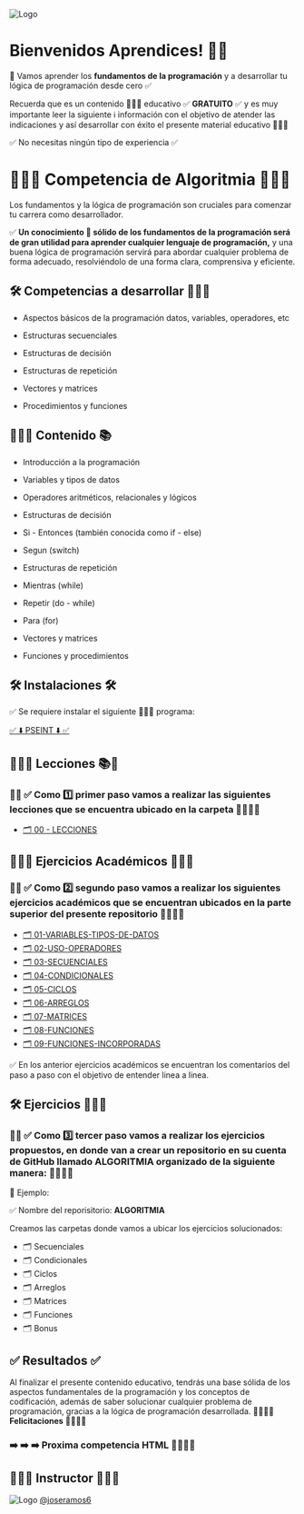 ![Logo](https://yt3.googleusercontent.com/32hnlXfQnfCFH5IK4SsvCtRDb5A3tDsRdFUjsPPIXbyt5jCmL1ZWE6NEjM7OPEs2EdZTKqueAA=w1707-fcrop64=1,00005a57ffffa5a8-k-c0xffffffff-no-nd-rj)

# Bienvenidos Aprendices! 👋🏻

🧠 Vamos aprender los **fundamentos de la programación** y a desarrollar tu lógica de programación desde cero ✅

Recuerda que es un contenido 👨🏻‍💻 educativo ✅ **GRATUITO** ✅ y es muy importante leer la siguiente ℹ️ información con el objetivo de atender las indicaciones y así desarrollar con éxito el presente material educativo 👨🏻‍💻

✅ No necesitas ningún tipo de experiencia ✅

# 👨🏻‍💻 Competencia de Algoritmia 👨🏻‍💻

Los fundamentos y la lógica de programación son cruciales para comenzar tu carrera como desarrollador.

✅ **Un conocimiento 🧠 sólido de los fundamentos de la programación será de gran utilidad para aprender cualquier lenguaje de programación,** y una buena lógica de programación servirá para abordar cualquier problema de forma adecuado, resolviéndolo de una forma clara, comprensiva y eficiente.

## 🛠 Competencias a desarrollar 👨🏻‍💻

- Aspectos básicos de la programación datos, variables, operadores, etc

- Estructuras secuenciales

- Estructuras de decisión

- Estructuras de repetición

- Vectores y matrices

- Procedimientos y funciones

## 👨🏻‍💻 Contenido 📚

- Introducción a la programación

- Variables y tipos de datos

- Operadores aritméticos, relacionales y lógicos

- Estructuras de decisión

- Si - Entonces (también conocida como if - else)

- Segun (switch)

- Estructuras de repetición

- Mientras (while)

- Repetir (do - while)

- Para (for)

- Vectores y matrices

- Funciones y procedimientos

## 🛠 Instalaciones 🛠

✅ Se requiere instalar el siguiente 👨🏻‍💻 programa:

[✅ ⬇️ PSEINT ⬇️ ✅](https://pseint.sourceforge.net/index.php?page=descargas.php)

## 👨🏻‍💻 Lecciones 📚🧠

### 🚨🔔 ✅ Como 1️⃣ primer paso vamos a realizar las siguientes lecciones que se encuentra ubicado en la carpeta 👨🏻‍💻🚀

- [🗂️ 00 - LECCIONES](https://github.com/joseramos6/Algoritmia/tree/main/00-LECCIONES)

## 👨🏻‍💻 Ejercicios Académicos 👨🏻‍💻

### 🚨🔔 ✅ Como 2️⃣ segundo paso vamos a realizar los siguientes ejercicios académicos que se encuentran ubicados en la parte superior del presente repositorio 👨🏻‍💻🚀

- [🗂️ 01-VARIABLES-TIPOS-DE-DATOS](https://github.com/joseramos6/Algoritmia/tree/main/01-VARIABLES-TIPOS-DE-DATOS)
- [🗂️ 02-USO-OPERADORES](https://github.com/joseramos6/Algoritmia/tree/main/02-USO-OPERADORES)
- [🗂️ 03-SECUENCIALES](https://github.com/joseramos6/Algoritmia/tree/main/03-SECUENCIALES)
- [🗂️ 04-CONDICIONALES](https://github.com/joseramos6/Algoritmia/tree/main/04-CONDICIONALES)
- [🗂️ 05-CICLOS](https://github.com/joseramos6/Algoritmia/tree/main/05-CICLOS)
- [🗂️ 06-ARREGLOS](https://github.com/joseramos6/Algoritmia/tree/main/06-ARREGLOS)
- [🗂️ 07-MATRICES](https://github.com/joseramos6/Algoritmia/tree/main/07-MATRICES)
- [🗂️ 08-FUNCIONES](https://github.com/joseramos6/Algoritmia/tree/main/08-FUNCIONES)
- [🗂️ 09-FUNCIONES-INCORPORADAS](https://github.com/joseramos6/Algoritmia/tree/main/09-FUNCIONES-INCORPORADAS)

✅ En los anterior ejercicios académicos se encuentran los comentarios del paso a paso con el objetivo de entender linea a linea.

## 🛠 Ejercicios 👨🏻‍💻

### 🚨🔔 ✅ Como 3️⃣ tercer paso vamos a realizar los ejercicios propuestos, en donde van a crear un repositorio en su cuenta de GitHub llamado ALGORITMIA organizado de la siguiente manera: 👨🏻‍💻🚀

🌟 Ejemplo:

✅ Nombre del reporisitorio: **ALGORITMIA**

Creamos las carpetas donde vamos a ubicar los ejercicios solucionados:

- 🗂️ Secuenciales
- 🗂️ Condicionales
- 🗂️ Ciclos
- 🗂️ Arreglos
- 🗂️ Matrices
- 🗂️ Funciones
- 🗂️ Bonus

## ✅ Resultados ✅

Al finalizar el presente contenido educativo, tendrás una base sólida de los aspectos fundamentales de la programación y los conceptos de codificación, además de saber solucionar cualquier problema de programación, gracias a la lógica de programación desarrollada. 👨🏻‍💻🚀 **Felicitaciones** 🚀👨🏻‍💻

### ➡️ ➡️ ➡️ Proxima competencia **HTML** 👨🏻‍💻🚀

## 👨🏻‍💻 Instructor 👨🏻‍💻

![Logo](https://avatars.githubusercontent.com/u/81438413?s=48&v=4) [@joseramos6](https://github.com/joseramos6)
